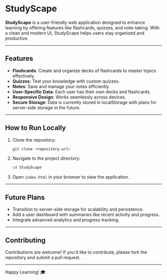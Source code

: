 # StudyScape

**StudyScape** is a user-friendly web application designed to enhance learning by offering features like flashcards, quizzes, and note-taking. With a clean and modern UI, StudyScape helps users stay organized and productive.

---

## Features

- **Flashcards**: Create and organize decks of flashcards to master topics effectively.
- **Quizzes**: Test your knowledge with custom quizzes.
- **Notes**: Save and manage your notes efficiently.
- **User-Specific Data**: Each user has their own decks and flashcards.
- **Responsive Design**: Works seamlessly across devices.
- **Secure Storage**: Data is currently stored in localStorage with plans for server-side storage in the future.

---

## How to Run Locally

1. Clone the repository:
   ```bash
   git clone <repository-url>
   ```

2. Navigate to the project directory:
   ```bash
   cd StudyScape
   ```

3. Open `index.html` in your browser to view the application.

---

## Future Plans

- Transition to server-side storage for scalability and persistence.
- Add a user dashboard with summaries like recent activity and progress.
- Integrate advanced analytics and progress tracking.

---

## Contributing

Contributions are welcome! If you'd like to contribute, please fork the repository and submit a pull request.

---


Happy Learning! 🎓
